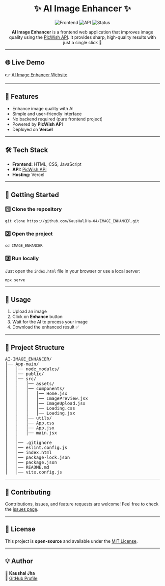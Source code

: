 <h1 align="center">✨ AI Image Enhancer ✨</h1>

<p align="center">
  <img src="https://img.shields.io/badge/Frontend-Vercel-blue?style=for-the-badge" alt="Frontend" />
  <img src="https://img.shields.io/badge/API-PicWish-green?style=for-the-badge" alt="API" />
  <img src="https://img.shields.io/badge/Status-Active-success?style=for-the-badge" alt="Status" />
</p>

<p align="center">
  <b>AI Image Enhancer</b> is a frontend web application that improves image quality using the 
  <a href="https://picwish.com/">PicWish API</a>.  
  It provides sharp, high-quality results with just a single click 🚀
</p>

<hr/>

<h2>🌐 Live Demo</h2>
<p>
  👉 <a href="https://ai-image-enhancer-tawny-two.vercel.app/" target="_blank">AI Image Enhancer Website</a>
</p>

<hr/>

<h2>📌 Features</h2>
<ul>
  <li>Enhance image quality with AI</li>
  <li>Simple and user-friendly interface</li>
  <li>No backend required (pure frontend project)</li>
  <li>Powered by <b>PicWish API</b></li>
  <li>Deployed on <b>Vercel</b></li>
</ul>

<hr/>

<h2>🛠️ Tech Stack</h2>
<ul>
  <li><b>Frontend:</b> HTML, CSS, JavaScript</li>
  <li><b>API:</b> <a href="https://picwish.com/">PicWish API</a></li>
  <li><b>Hosting:</b> Vercel</li>
</ul>

<hr/>

<h2>🚀 Getting Started</h2>

<h3>1️⃣ Clone the repository</h3>
<pre><code>git clone https://github.com/KausHalJHa-04/IMAGE_ENHANCER.git</code></pre>

<h3>2️⃣ Open the project</h3>
<pre><code>cd IMAGE_ENHANCER</code></pre>

<h3>3️⃣ Run locally</h3>
<p>Just open the <code>index.html</code> file in your browser or use a local server:</p>
<pre><code>npx serve</code></pre>

<hr/>

<h2>📸 Usage</h2>
<ol>
  <li>Upload an image</li>
  <li>Click on <b>Enhance</b> button</li>
  <li>Wait for the AI to process your image</li>
  <li>Download the enhanced result ✅</li>
</ol>

<hr/>

<h2>📂 Project Structure</h2>
<pre>
AI-IMAGE_ENHANCER/
│── App-main/
│   │── node_modules/
│   │── public/
│   │── src/
│   │   │── assets/
│   │   │── components/
│   │   │   │── Home.jsx
│   │   │   │── ImagePreview.jsx
│   │   │   │── ImageUpload.jsx
│   │   │   │── Loading.css
│   │   │   │── Loading.jsx
│   │   │── utils/
│   │   │── App.css
│   │   │── App.jsx
│   │   │── main.jsx
│   │
│   │── .gitignore
│   │── eslint.config.js
│   │── index.html
│   │── package-lock.json
│   │── package.json
│   │── README.md
│   │── vite.config.js
</pre>


<hr/>

<h2>🤝 Contributing</h2>
<p>
  Contributions, issues, and feature requests are welcome!  
  Feel free to check the 
  <a href="https://github.com/KausHalJHa-04/IMAGE_ENHANCER/issues">issues page</a>.
</p>

<hr/>

<h2>📜 License</h2>
<p>
  This project is <b>open-source</b> and available under the 
  <a href="LICENSE">MIT License</a>.
</p>

<hr/>

<h2>💡 Author</h2>
<p>
  👤 <b>Kaushal Jha</b><br/>
  🔗 <a href="https://github.com/KausHalJHa-04">GitHub Profile</a>
</p>
